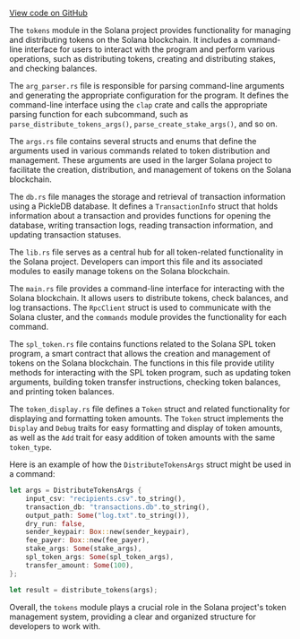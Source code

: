 [View code on GitHub](https://github.com/solana-labs/solana/tree/master/na/tokens)

The `tokens` module in the Solana project provides functionality for managing and distributing tokens on the Solana blockchain. It includes a command-line interface for users to interact with the program and perform various operations, such as distributing tokens, creating and distributing stakes, and checking balances.

The `arg_parser.rs` file is responsible for parsing command-line arguments and generating the appropriate configuration for the program. It defines the command-line interface using the `clap` crate and calls the appropriate parsing function for each subcommand, such as `parse_distribute_tokens_args()`, `parse_create_stake_args()`, and so on.

The `args.rs` file contains several structs and enums that define the arguments used in various commands related to token distribution and management. These arguments are used in the larger Solana project to facilitate the creation, distribution, and management of tokens on the Solana blockchain.

The `db.rs` file manages the storage and retrieval of transaction information using a PickleDB database. It defines a `TransactionInfo` struct that holds information about a transaction and provides functions for opening the database, writing transaction logs, reading transaction information, and updating transaction statuses.

The `lib.rs` file serves as a central hub for all token-related functionality in the Solana project. Developers can import this file and its associated modules to easily manage tokens on the Solana blockchain.

The `main.rs` file provides a command-line interface for interacting with the Solana blockchain. It allows users to distribute tokens, check balances, and log transactions. The `RpcClient` struct is used to communicate with the Solana cluster, and the `commands` module provides the functionality for each command.

The `spl_token.rs` file contains functions related to the Solana SPL token program, a smart contract that allows the creation and management of tokens on the Solana blockchain. The functions in this file provide utility methods for interacting with the SPL token program, such as updating token arguments, building token transfer instructions, checking token balances, and printing token balances.

The `token_display.rs` file defines a `Token` struct and related functionality for displaying and formatting token amounts. The `Token` struct implements the `Display` and `Debug` traits for easy formatting and display of token amounts, as well as the `Add` trait for easy addition of token amounts with the same `token_type`.

Here is an example of how the `DistributeTokensArgs` struct might be used in a command:

```rust
let args = DistributeTokensArgs {
    input_csv: "recipients.csv".to_string(),
    transaction_db: "transactions.db".to_string(),
    output_path: Some("log.txt".to_string()),
    dry_run: false,
    sender_keypair: Box::new(sender_keypair),
    fee_payer: Box::new(fee_payer),
    stake_args: Some(stake_args),
    spl_token_args: Some(spl_token_args),
    transfer_amount: Some(100),
};

let result = distribute_tokens(args);
```

Overall, the `tokens` module plays a crucial role in the Solana project's token management system, providing a clear and organized structure for developers to work with.

